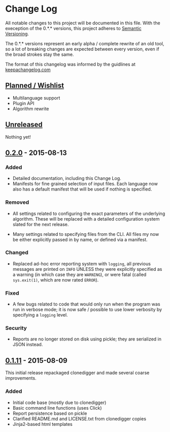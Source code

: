 # Change Log

All notable changes to this project will be documented in this file.
With the exeception of the 0.\*.\* versions, this project adheres to [Semantic Versioning](http://semver.org/).

The 0.\*.\* versions represent an early alpha / complete rewrite of an old tool, so a lot of breaking changes are expected between every version, even if the broad strokes stay the same.

The format of this changelog was informed by the guidlines at [keepachangelog.com](http://keepachangelog.com/)

## [Planned / Wishlist][planned]

* Multilanguage support
* Plugin API
* Algorithm rewrite

## [Unreleased][unreleased]

Nothing yet!

## [0.2.0] - 2015-08-13
### Added
* Detailed documentation, including this Change Log.
* Manifests for fine grained selection of input files. Each language now also has a default manifest that will be used if nothing is specified.

### Removed
* All settings related to configuring the exact parameters of the underlying algorithm. These will be replaced with a detailed configuration system slated for the next release.

* Many settings related to specifying files from the CLI. All files my now be either explicitly passed in by name, or defined via a manifest.

### Changed
* Replaced ad-hoc error reporting system with `logging`, all previous messages are printed on `INFO` UNLESS they were explicitly specified as a warning (in which case they are `WARNING`), or were fatal (called `sys.exit(1)`, which are now rated `ERROR`).

### Fixed
* A few bugs related to code that would only run when the program was run in verbose mode; it is now safe / possible to use lower verbosity by specifying a `logging` level.

### Security
* Reports are no longer stored on disk using pickle; they are serialized in JSON instead.

## [0.1.11] - 2015-08-09
This initial release repackaged clonedigger and made several coarse improvements.

### Added

* Initial code base (mostly due to clonedigger)
* Basic command line functions (uses Click)
* Report persistence based on pickle
* Clarified README.md and LICENSE.txt from clonedigger copies
* Jinja2-based html templates

[planned]: https://github.com/Zomega/orphanblack/milestones
[unreleased]: https://github.com/Zomega/orphanblack/compare/v0.1.11...develop
[0.2.0]: https://github.com/Zomega/orphanblack/compare/v0.1.11...v0.2.0
[0.1.11]: https://github.com/Zomega/orphanblack/tree/v0.1.11